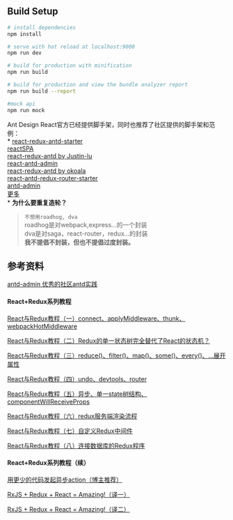 ## Build Setup

``` bash
# install dependencies
npm install

# serve with hot reload at localhost:9000
npm run dev

# build for production with minification
npm run build

# build for production and view the bundle analyzer report
npm run build --report

#mock api
npm run mock
```


Ant Design React官方已经提供脚手架，同时也推荐了社区提供的脚手架和范例：<br />
*
[react-redux-antd-starter](https://github.com/BetaRabbit/react-redux-antd-starter)<br />
[reactSPA](https://github.com/JasonBai007/reactSPA)<br />
[react-redux-antd by Justin-lu](https://github.com/Justin-lu/react-redux-antd)<br />
[react-antd-admin](https://github.com/fireyy/react-antd-admin)<br />
[react-redux-antd by okoala](https://github.com/okoala/react-redux-antd)<br />
[react-antd-redux-router-starter](https://github.com/yuzhouisme/react-antd-redux-router-starter)<br />
[antd-admin](https://github.com/zuiidea/antd-admin)<br />
[更多](https://github.com/ant-design/ant-design/issues/129)<br />
*
**为什么要重复造轮？**
>`不想用roadhog, dva`<br />
>roadhog是对webpack,express...的一个封装 <br />
>dva是对saga，react-router，redux...的封装 <br />
>**我不提倡不封装，但也不提倡过度封装。**




## 参考资料
[antd-admin 优秀的社区antd实践](https://github.com/zuiidea/antd-admin)

#### React+Redux系列教程

 [React与Redux教程（一）connect、applyMiddleware、thunk、webpackHotMiddleware](https://lewis617.github.io/2016/01/19/r2-counter/)

 [React与Redux教程（二）Redux的单一状态树完全替代了React的状态机？](https://lewis617.github.io/2016/01/20/r2-state/)

 [React与Redux教程（三）reduce()、filter()、map()、some()、every()、...展开属性](https://lewis617.github.io/2016/01/21/r2-array/)

 [React与Redux教程（四）undo、devtools、router](https://lewis617.github.io/2016/01/26/r2-undo/)

 [React与Redux教程（五）异步、单一state树结构、componentWillReceiveProps](https://lewis617.github.io/2016/01/29/r2-async/)

 [React与Redux教程（六）redux服务端渲染流程](https://lewis617.github.io/2016/01/31/r2-ssr/)

 [React与Redux教程（七）自定义Redux中间件](https://lewis617.github.io/2016/02/02/r2-middleware/)

 [React与Redux教程（八）连接数据库的Redux程序](https://lewis617.github.io/2016/02/03/r2-database/)

#### React+Redux系列教程（续）

 [用更少的代码发起异步action（博主推荐）](https://lewis617.github.io/2016/11/30/redux-amrc/)

 [RxJS + Redux + React = Amazing!（译一）](https://lewis617.github.io/2016/12/08/rxjs-redux-react-amazing-1/)

 [RxJS + Redux + React = Amazing!（译二）](https://lewis617.github.io/2016/12/09/rxjs-redux-react-amazing-2/)

